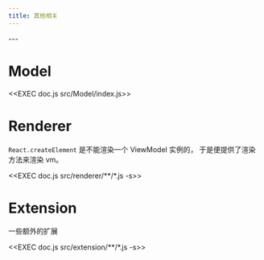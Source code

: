 ```yaml
---
title: 其他相关
---
```


<toc>
---

# Model

<<EXEC doc.js  src/Model/index.js>>

# Renderer
`React.createElement` 是不能渲染一个 ViewModel 实例的，
于是便提供了渲染方法来渲染 vm。

<<EXEC doc.js  src/renderer/**/*.js -s>>

# Extension
一些额外的扩展

<<EXEC doc.js  src/extension/**/*.js -s>>